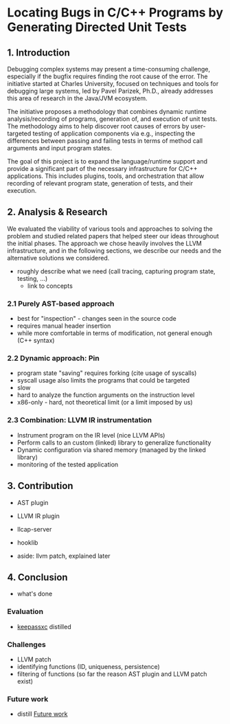 # Locating Bugs in C/C++ Programs by Generating Directed Unit Tests

## 1. Introduction

Debugging complex systems may present a time-consuming challenge, especially
if the bugfix requires finding the root cause of the error. The initiative
started at Charles University, focused on techniques and tools for debugging
large systems, led by Pavel Parizek, Ph.D., already addresses this
area of research in the Java/JVM ecosystem.

The initiative proposes a methodology that combines dynamic runtime analysis/recording
of programs, generation of, and execution of unit tests. The methodology aims to 
help discover root causes of errors by user-targeted testing of application components
via e.g., inspecting the differences between passing and failing tests in terms of
method call arguments and input program states.

The goal of this project is to expand the language/runtime support and provide
a significant part of the necessary infrastructure for C/C++ applications. This includes
plugins, tools, and orchestration that allow recording of relevant program state, generation
of tests, and their execution. 

## 2. Analysis & Research

We evaluated the viability of various tools and approaches to solving the problem and studied
related papers that helped steer our ideas throughout the initial phases. The approach we chose
heavily involves the LLVM infrastructure, and in the following sections, we describe our needs
and the alternative solutions we considered.

* roughly describe what we need (call tracing, capturing program state, testing, ...)
  * link to concepts

### 2.1 Purely AST-based approach
* best for "inspection" - changes seen in the source code
* requires manual header insertion
* while more comfortable in terms of modification, not general enough (C++ syntax)

### 2.2 Dynamic approach: Pin
* program state "saving" requires forking (cite usage of syscalls)
* syscall usage also limits the programs that could be targeted
* slow
* hard to analyze the function arguments on the instruction level
* x86-only - hard, not theoretical limit (or a limit imposed by us)

### 2.3 Combination: LLVM IR instrumentation
* Instrument program on the IR level (nice LLVM APIs)
* Perform calls to an custom (linked) library to generalize functionality
* Dynamic configuration via shared memory (managed by the linked library)
* monitoring of the tested application

## 3. Contribution

* AST plugin
* LLVM IR plugin
* llcap-server
* hooklib

* aside: llvm patch, explained later

## 4. Conclusion

* what's done

### Evaluation

* [keepassxc](./EVALUATION.md) distilled

### Challenges

* LLVM patch
* identifying functions (ID, uniqueness, persistence)
* filtering of functions (so far the reason AST plugin and LLVM patch exist)

### Future work

* distill [Future work](../notes/000-TODOs.md#future-work)


